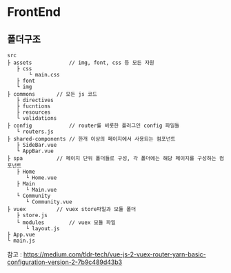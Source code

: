 # FrontEnd

## 폴더구조 

```
src
├ assets			// img, font, css 등 모든 자원 
   ├ css		
       └ main.css
   ├ font
   └ img
├ commons		// 모든 js 코드
   ├ directives
   ├ fucntions
   ├ resources
   └ validations
├ config			// router를 비롯한 플러그인 config 파일들
   └ routers.js
├ shared-components	// 한개 이상의 페이지에서 사용되는 컴포넌트
   ├ SideBar.vue
   └ AppBar.vue   
├ spa			// 페이지 단위 폴더들로 구성, 각 폴더에는 해당 페이지를 구성하는 컴포넌트
   ├ Home
      └ Home.vue				
   ├ Main
      └ Main.vue				
   └ Community
      └ Community.vue	
├ vuex			// vuex store파일과 모듈 폴더
   ├ store.js
   └ modules		// vuex 모듈 파일
      └ layout.js 
├ App.vue
└ main.js
```

참고 : https://medium.com/tldr-tech/vue-js-2-vuex-router-yarn-basic-configuration-version-2-7b9c489d43b3